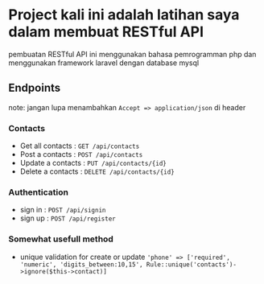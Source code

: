 # Project kali ini adalah latihan saya dalam membuat RESTful API
pembuatan RESTful API ini menggunakan bahasa pemrogramman php dan menggunakan framework laravel dengan database mysql

## Endpoints
note: jangan lupa menambahkan ```Accept => application/json``` di header
### Contacts
* Get all contacts  : ``` GET /api/contacts ```
* Post a contacts   : ``` POST /api/contacts ```
* Update a contacts : ``` PUT /api/contacts/{id} ```
* Delete a contacts : ``` DELETE /api/contacts/{id} ```

### Authentication
* sign in : ``` POST /api/signin ```
* sign up : ``` POST /api/register ```


### Somewhat usefull method

- unique validation for create or update 
``` 'phone' => ['required', 'numeric', 'digits_between:10,15', Rule::unique('contacts')->ignore($this->contact)] ```